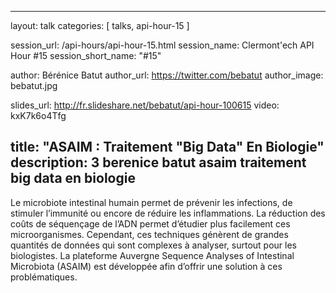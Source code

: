 ---
layout: talk
categories: [ talks, api-hour-15 ]

session_url: /api-hours/api-hour-15.html
session_name: Clermont'ech API Hour &#35;15
session_short_name: "&#35;15"

author: Bérénice Batut
author_url: https://twitter.com/bebatut
author_image: bebatut.jpg

slides_url: http://fr.slideshare.net/bebatut/api-hour-100615
video: kxK7k6o4Tfg

title: "ASAIM : Traitement \"Big Data\" En Biologie"
description: 3 berenice batut asaim traitement big data en biologie
------

Le microbiote intestinal humain permet de prévenir les infections, de stimuler
l’immunité ou encore de réduire les inflammations. La réduction des coûts de
séquençage de l’ADN permet d’étudier plus facilement ces microorganismes.
Cependant, ces techniques génèrent de grandes quantités de données qui sont
complexes à analyser, surtout pour les biologistes. La plateforme Auvergne
Sequence Analyses of Intestinal Microbiota (ASAIM) est développée afin d’offrir
une solution à ces problématiques.
